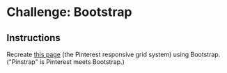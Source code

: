 # Challenge: Bootstrap

## Instructions

Recreate [this page](http://bragthemes.com/demo/pinstrap/) (the
Pinterest responsive grid system) using Bootstrap. ("Pinstrap" is
Pinterest meets Bootstrap.)

